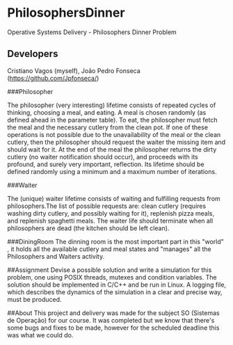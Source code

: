 # PhilosophersDinner
Operative Systems Delivery - Philosophers Dinner Problem


## Developers
Cristiano Vagos (myself), João Pedro Fonseca (https://github.com/Jpfonseca/)


###Philosopher

The philosopher (very interesting) lifetime consists of repeated cycles of thinking, choosing a meal, and eating.
A meal is chosen randomly (as defined ahead in the parameter table). To eat, the philosopher must fetch the meal and the necessary cutlery from the clean pot. If one of these operations is not possible due to the unavailability of the meal or the clean cutlery, then the philosopher should request the waiter the missing item and should wait for it. At the end of the meal the philosopher returns the dirty cutlery (no waiter notification should occur), and proceeds with its profound, and surely very important, reflection. Its lifetime should be defined randomly using a minimum and a maximum number of iterations.

###Waiter

The (unique) waiter lifetime consists of waiting and fulfilling requests from philosophers.The list of possible requests are: clean cutlery (requires washing dirty cutlery, and possibly waiting for it), replenish pizza meals, and replenish spaghetti meals. The waiter life should terminate when all philosophers are dead (the kitchen should be left clean).



###DiningRoom
The dinning room is the most important part in this "world" , it holds all the available cutlery and meal states and "manages" all the Philosophers and Waiters activity.



##Assignment
Devise a possible solution and write a simulation for this problem, one using POSIX threads, mutexes and condition variables.
The solution should be implemented in C/C++ and be run in Linux.
A logging file, which describes the dynamics of the simulation in a clear and precise way, must be produced.


##About
This project and delivery was made for the subject SO (Sistemas de Operação) for our course. It was completed but we know that there's some bugs and fixes to be made, however for the scheduled deadline this was what we could do.
